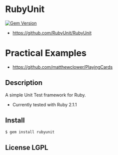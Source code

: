 RubyUnit
========

[![Gem Version](https://badge.fury.io/rb/rubyunit.svg)](http://badge.fury.io/rb/rubyunit)

<!-- This isn't up yet...
* http://rubyunit.github.io/ -->

* https://github.com/RubyUnit/RubyUnit


# Practical Examples
* https://github.com/matthewclower/PlayingCards

## Description

A simple Unit Test framework for Ruby.
- Currently tested with Ruby 2.1.1

## Install

```bash
$ gem install rubyunit
```

## License LGPL